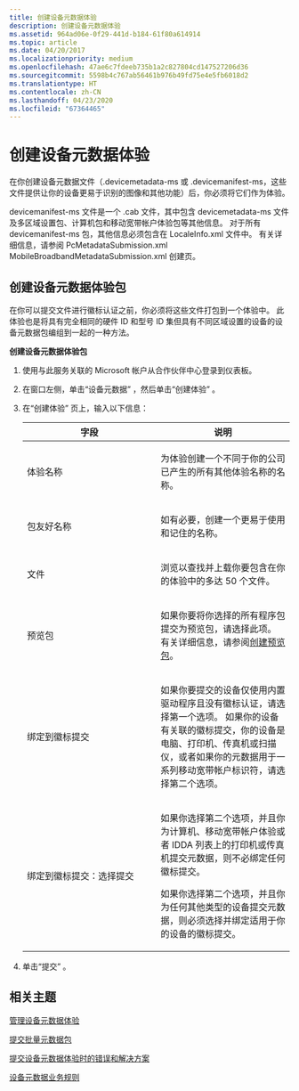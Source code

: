 ```yaml
---
title: 创建设备元数据体验
description: 创建设备元数据体验
ms.assetid: 964ad06e-0f29-441d-b184-61f80a614914
ms.topic: article
ms.date: 04/20/2017
ms.localizationpriority: medium
ms.openlocfilehash: 47ae6c7fdeeb735b1a2c827804cd147527206d36
ms.sourcegitcommit: 5598b4c767ab56461b976b49fd75e4e5fb6018d2
ms.translationtype: HT
ms.contentlocale: zh-CN
ms.lasthandoff: 04/23/2020
ms.locfileid: "67364465"
---
```

# <a name="create-a-device-metadata-experience"></a>创建设备元数据体验


在你创建设备元数据文件（.devicemetadata-ms 或 .devicemanifest-ms，这些文件提供让你的设备更易于识别的图像和其他功能）后，你必须将它们作为体验。

devicemanifest-ms 文件是一个 .cab 文件，其中包含 devicemetadata-ms 文件及多区域设置包、计算机包和移动宽带帐户体验包等其他信息。 对于所有 devicemanifest-ms 包，其他信息必须包含在 LocaleInfo.xml 文件中。 有关详细信息，请参阅 PcMetadataSubmission.xml MobileBroadbandMetadataSubmission.xml 创建页。

## <a name="span-idcreating_a_device_metadata_experience_packagespanspan-idcreating_a_device_metadata_experience_packagespanspan-idcreating_a_device_metadata_experience_packagespancreating-a-device-metadata-experience-package"></a><span id="Creating_a_device_metadata_experience_package"></span><span id="creating_a_device_metadata_experience_package"></span><span id="CREATING_A_DEVICE_METADATA_EXPERIENCE_PACKAGE"></span>创建设备元数据体验包


在你可以提交文件进行徽标认证之前，你必须将这些文件打包到一个体验中。 此体验也是将具有完全相同的硬件 ID 和型号 ID 集但具有不同区域设置的设备的设备元数据包编组到一起的一种方法。

**创建设备元数据体验包**

1. 使用与此服务关联的 Microsoft 帐户从合作伙伴中心登录到仪表板。

2. 在窗口左侧，单击“设备元数据”  ，然后单击“创建体验”  。

3. 在“创建体验”  页上，输入以下信息：

   <table>
   <colgroup>
   <col width="50%" />
   <col width="50%" />
   </colgroup>
   <thead>
   <tr class="header">
   <th>字段</th>
   <th>说明</th>
   </tr>
   </thead>
   <tbody>
   <tr class="odd">
   <td><p>体验名称</p></td>
   <td><p>为体验创建一个不同于你的公司已产生的所有其他体验名称的名称。</p></td>
   </tr>
   <tr class="even">
   <td><p>包友好名称</p></td>
   <td><p>如有必要，创建一个更易于使用和记住的名称。</p></td>
   </tr>
   <tr class="odd">
   <td><p>文件</p></td>
   <td><p>浏览以查找并上载你要包含在你的体验中的多达 50 个文件。</p></td>
   </tr>
   <tr class="even">
   <td><p>预览包</p></td>
   <td><p>如果你要将你选择的所有程序包提交为预览包，请选择此项。 有关详细信息，请参阅<a href="https://docs.microsoft.com/windows-hardware/drivers/dashboard/" data-raw-source="[Creating a Preview Package](https://docs.microsoft.com/windows-hardware/drivers/dashboard/)">创建预览包</a>。</p></td>
   </tr>
   <tr class="odd">
   <td><p>绑定到徽标提交</p></td>
   <td><p>如果你要提交的设备仅使用内置驱动程序且没有徽标认证，请选择第一个选项。 如果你的设备有关联的徽标提交，你的设备是电脑、打印机、传真机或扫描仪，或者如果你的元数据用于一系列移动宽带帐户标识符，请选择第二个选项。</p></td>
   </tr>
   <tr class="even">
   <td><p>绑定到徽标提交：选择提交</p></td>
   <td><p>如果你选择第二个选项，并且你为计算机、移动宽带帐户体验或者 IDDA 列表上的打印机或传真机提交元数据，则不必绑定任何徽标提交。</p>
   <p>如果你选择第二个选项，并且你为任何其他类型的设备提交元数据，则必须选择并绑定适用于你的设备的徽标提交。</p></td>
   </tr>
   </tbody>
   </table>

     

4. 单击“提交”  。

## <a name="span-idrelated_topicsspanrelated-topics"></a><span id="related_topics"></span>相关主题


[管理设备元数据体验](https://docs.microsoft.com/windows-hardware/drivers/dashboard/)

[提交批量元数据包](https://docs.microsoft.com/windows-hardware/drivers/dashboard/)

[提交设备元数据体验时的错误和解决方案](https://docs.microsoft.com/windows-hardware/drivers/dashboard/)

[设备元数据业务规则](https://docs.microsoft.com/windows-hardware/drivers/dashboard/)

 

 






